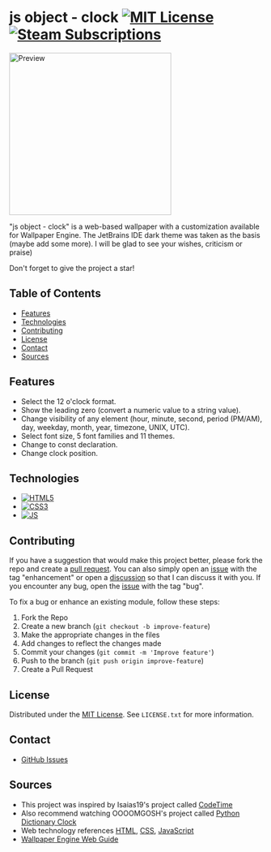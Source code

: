 # js object - clock [![MIT License][license-shield]][license-url] [![Steam Subscriptions][Steam-shield]][Steam-url]

<picture>
  <source srcset="preview.jpg">
  <img src="preview.jpg" alt="Preview" width="320" height="320">
</picture>

"js object - clock" is a web-based wallpaper with a customization available for Wallpaper Engine. The JetBrains IDE dark theme was taken as the basis (maybe add some more).
I will be glad to see your wishes, criticism or praise)

Don't forget to give the project a star!

## Table of Contents

- [Features](#Features)
- [Technologies](#Technologies)
- [Contributing](#Contributing)
- [License](#License)
- [Contact](#Contact)
- [Sources](#Sources)

## Features

- Select the 12 o'clock format.
- Show the leading zero (convert a numeric value to a string value).
- Change visibility of any element (hour, minute, second, period (PM/AM), day, weekday, month, year, timezone, UNIX, UTC).
- Select font size, 5 font families and 11 themes.
- Change to const declaration.
- Change clock position.

## Technologies

- [![HTML5][HTML5-shield]][HTML5-url]
- [![CSS3][CSS3-shield]][CSS3-url]
- [![JS][JS-shield]][JS-url]
<!-- - [![React][React-shield]][React-url] -->

## Contributing

If you have a suggestion that would make this project better, please fork the repo and create a [pull request](https://github.com/unktir/js-object-clock/compare/). You can also simply open an [issue](https://github.com/unktir/js-object-clock/issues/new) with the tag "enhancement" or open a [discussion](https://github.com/unktir/js-object-clock/discussions/new/choose) so that I can discuss it with you. If you encounter any bug, open the [issue](https://github.com/unktir/js-object-clock/issues/new) with the tag "bug".

To fix a bug or enhance an existing module, follow these steps:

1. Fork the Repo
2. Create a new branch (`git checkout -b improve-feature`)
3. Make the appropriate changes in the files
4. Add changes to reflect the changes made
5. Commit your changes (`git commit -m 'Improve feature'`)
6. Push to the branch (`git push origin improve-feature`)
7. Create a Pull Request

## License

Distributed under the [MIT License](LICENSE.txt). See `LICENSE.txt` for more information.

## Contact

- [GitHub Issues](https://github.com/unktir/js-object-clock/issues)

## Sources

- This project was inspired by Isaias19's project called [CodeTime](https://steamcommunity.com/sharedfiles/filedetails/?id=2980088441)
- Also recommend watching OOOOMGOSH's project called [Python Dictionary Clock](https://steamcommunity.com/sharedfiles/filedetails/?id=3007669757)
- Web technology references [HTML](https://developer.mozilla.org/en-US/docs/Web/HTML), [CSS](https://developer.mozilla.org/en-US/docs/Web/CSS), [JavaScript](https://developer.mozilla.org/en-US/docs/Web/JavaScript)
- [Wallpaper Engine Web Guide](https://docs.wallpaperengine.io/en/web/overview.html)

<!-- https://www.markdownguide.org/basic-syntax/#reference-style-links -->

[license-shield]: https://img.shields.io/github/license/unktir/js-object-clock.svg?style=flat-square
[license-url]: https://github.com/unktir/js-object-clock/blob/master/LICENSE.txt
[Steam-shield]: https://img.shields.io/steam/subscriptions/2986163106?style=flat-square&logo=steam
[Steam-url]: https://steamcommunity.com/sharedfiles/filedetails/?id=2986163106
[HTML5-shield]: https://img.shields.io/badge/HTML5-E34F26?style=for-the-badge&logo=html5&logoColor=white
[HTML5-url]: https://html.spec.whatwg.org
[CSS3-shield]: https://img.shields.io/badge/CSS3-1572B6?style=for-the-badge&logo=css3&logoColor=white
[CSS3-url]: https://www.w3.org/TR/CSS/
[JS-shield]: https://img.shields.io/badge/JavaScript-323330?style=for-the-badge&logo=javascript
[JS-url]: https://ecma-international.org
[React-shield]: https://img.shields.io/badge/React-20232A?style=for-the-badge&logo=react
[React-url]: https://reactjs.org/
